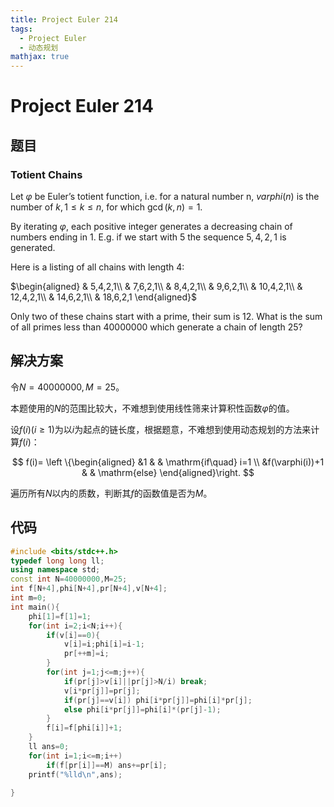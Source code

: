 ```yaml
---
title: Project Euler 214
tags:
  - Project Euler
  - 动态规划
mathjax: true
---
```

<escape><!-- more --></escape>
    



# Project Euler 214
## 题目
### Totient Chains

Let $\varphi$ be Euler’s totient function, i.e. for a natural number n, $varphi(n)$ is the number of $k, 1 \le k \le n,$ for which $\gcd(k,n) = 1$.

By iterating $\varphi$, each positive integer generates a decreasing chain of numbers ending in $1$. E.g. if we start with $5$ the sequence $5,4,2,1$ is generated.

Here is a listing of all chains with length $4$:

$\begin{aligned}
& 5,4,2,1\\
& 7,6,2,1\\
& 8,4,2,1\\
& 9,6,2,1\\
& 10,4,2,1\\
& 12,4,2,1\\
& 14,6,2,1\\
& 18,6,2,1
\end{aligned}$

Only two of these chains start with a prime, their sum is $12$.
What is the sum of all primes less than $40000000$ which generate a chain of length $25$?


## 解决方案

令$N=40000000,M=25$。

本题使用的$N$的范围比较大，不难想到使用线性筛来计算积性函数$\varphi$的值。

设$f(i)(i\ge 1)$为以$i$为起点的链长度，根据题意，不难想到使用动态规划的方法来计算$f(i)$：

$$
f(i)=
\left \{\begin{aligned}
  &1  & & \mathrm{if\quad} i=1 \\
  &f(\varphi(i))+1 & & \mathrm{else}
\end{aligned}\right.
$$

遍历所有$N$以内的质数，判断其$f$的函数值是否为$M$。

## 代码

```C++
#include <bits/stdc++.h>
typedef long long ll;
using namespace std;
const int N=40000000,M=25;
int f[N+4],phi[N+4],pr[N+4],v[N+4];
int m=0;
int main(){
    phi[1]=f[1]=1;
    for(int i=2;i<N;i++){
        if(v[i]==0){
            v[i]=i;phi[i]=i-1;
            pr[++m]=i;
        }
        for(int j=1;j<=m;j++){
            if(pr[j]>v[i]||pr[j]>N/i) break;
            v[i*pr[j]]=pr[j];
            if(pr[j]==v[i]) phi[i*pr[j]]=phi[i]*pr[j];
            else phi[i*pr[j]]=phi[i]*(pr[j]-1);
        }
        f[i]=f[phi[i]]+1;
    }
    ll ans=0;
    for(int i=1;i<=m;i++)
        if(f[pr[i]]==M) ans+=pr[i];
    printf("%lld\n",ans);

}
```
